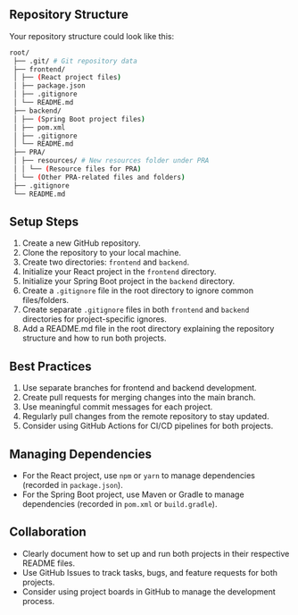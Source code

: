 ## Repository Structure

Your repository structure could look like this:

```bash
root/
 ├── .git/ # Git repository data
 ├── frontend/
 │ ├── (React project files)
 │ ├── package.json
 │ ├── .gitignore
 │ └── README.md
 ├── backend/
 │ ├── (Spring Boot project files)
 │ ├── pom.xml
 │ ├── .gitignore
 │ └── README.md
 ├── PRA/  
 │ ├── resources/ # New resources folder under PRA
 │ │ └── (Resource files for PRA)
 │ └── (Other PRA-related files and folders)
 ├── .gitignore
 └── README.md
```

## Setup Steps

1. Create a new GitHub repository.
2. Clone the repository to your local machine.
3. Create two directories: `frontend` and `backend`.
4. Initialize your React project in the `frontend` directory.
5. Initialize your Spring Boot project in the `backend` directory.
6. Create a `.gitignore` file in the root directory to ignore common files/folders.
7. Create separate `.gitignore` files in both `frontend` and `backend` directories for project-specific ignores.
8. Add a README.md file in the root directory explaining the repository structure and how to run both projects.

## Best Practices

1. Use separate branches for frontend and backend development.
2. Create pull requests for merging changes into the main branch.
3. Use meaningful commit messages for each project.
4. Regularly pull changes from the remote repository to stay updated.
5. Consider using GitHub Actions for CI/CD pipelines for both projects.

## Managing Dependencies

- For the React project, use `npm` or `yarn` to manage dependencies (recorded in `package.json`).
- For the Spring Boot project, use Maven or Gradle to manage dependencies (recorded in `pom.xml` or `build.gradle`).

## Collaboration

- Clearly document how to set up and run both projects in their respective README files.
- Use GitHub Issues to track tasks, bugs, and feature requests for both projects.
- Consider using project boards in GitHub to manage the development process.

